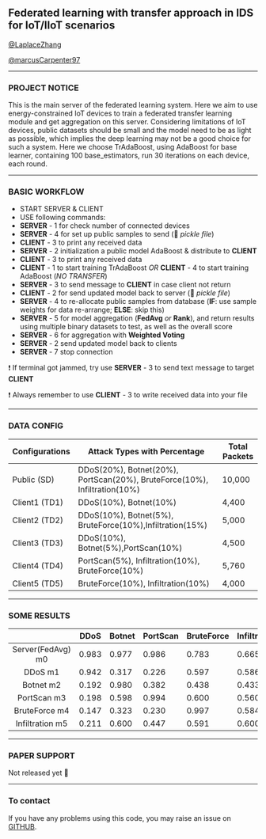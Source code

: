 ## Federated learning with transfer approach in IDS for IoT/IIoT scenarios

[@LaplaceZhang](https://github.com/LaplaceZhang) 

[@marcusCarpenter97](https://github.com/marcusCarpenter97)

***

### PROJECT NOTICE

This is the main server of the federated learning system. Here we aim to use energy-constrained IoT devices to 
train a federated transfer learning module and get aggregation on this server. Considering limitations of IoT 
devices, public datasets should be small and the model need to be as light as possible, which implies the deep
learning may not be a good choice for such a system. Here we choose TrAdaBoost, using AdaBoost for base learner,
containing 100 base_estimators, run 30 iterations on each device, each round.

***

### BASIC WORKFLOW

* START SERVER & CLIENT
* USE following commands:
* __SERVER__ - 1 for check number of connected devices
* __SERVER__ - 4 for set up public samples to send (:cucumber: *pickle file*)
* __CLIENT__ - 3 to print any received data
* __SERVER__ - 2 initialization a public model AdaBoost & distribute to __CLIENT__
* __CLIENT__ - 3 to print any received data 
* __CLIENT__ - 1 to start training TrAdaBoost _OR_  __CLIENT__ - 4 to start training AdaBoost (_NO TRANSFER_)
* __SERVER__ - 3 to send message to __CLIENT__ in case client not return
* __CLIENT__ - 2 for send updated model back to server (:cucumber: *pickle file*)
* __SERVER__ - 4 to re-allocate public samples from database (__IF__: use sample weights for data re-arrange; __ELSE__: skip this)
* __SERVER__ - 5 for model aggregation (__FedAvg__ *or* __Rank__), and return results using multiple binary datasets to test, as well as the overall score
* __SERVER__ - 6 for aggregation with __Weighted Voting__
* __SERVER__ - 2 send updated model back to clients
* __SERVER__ - 7 stop connection

:exclamation: If terminal got jammed, try use __SERVER__ - 3 to send text message to target __CLIENT__

:exclamation: Always remember to use __CLIENT__ - 3 to write received data into your file

***
### DATA CONFIG 

| Configurations | Attack Types with Percentage                                               | Total Packets |
|----------------|----------------------------------------------------------------------------|---------------|
| Public (SD)    | DDoS(20%), Botnet(20%), PortScan(20%),  BruteForce(10%), Infiltration(10%) | 10,000        |
| Client1 (TD1)  | DDoS(10%), Botnet(10%)                                                     | 4,400         |
| Client2 (TD2)  | DDoS(10%), Botnet(5%), BruteForce(10%),Infiltration(15%)                   | 5,000         |
| Client3 (TD3)  | DDoS(10%), Botnet(5%),PortScan(10%)                                        | 4,500         |
| Client4 (TD4)  | PortScan(5%), Infiltration(10%), BruteForce(10%)                           | 5,760         |
| Client5 (TD5)  | BruteForce(10%), Infiltration(10%)                                         | 4,000         |

***
### SOME RESULTS

|                   | DDoS  | Botnet | PortScan | BruteForce | Infiltration | Overall |
|:-----------------:|-------|--------|----------|------------|--------------|---------|
| Server(FedAvg) m0 | 0.983 | 0.977  | 0.986    | 0.783      | 0.665        | 0.833   |
|      DDoS m1      | 0.942 | 0.317  | 0.226    | 0.597      | 0.586        | 0.134   |
|     Botnet m2     | 0.192 | 0.980  | 0.382    | 0.438      | 0.433        | 0.465   |
|    PortScan m3    | 0.198 | 0.598  | 0.994    | 0.600      | 0.560        | 0.466   |
|   BruteForce m4   | 0.147 | 0.323  | 0.230    | 0.997      | 0.584        | 0.137   |
|  Infiltration m5  | 0.211 | 0.600  | 0.447    | 0.591      | 0.600        | 0.333   |


***

### PAPER SUPPORT

Not released yet :no_entry_sign:

***

### To contact

If you have any problems using this code, you may raise an issue on [GITHUB](https://github.com/LaplaceZhang/FedTradaBoost).
